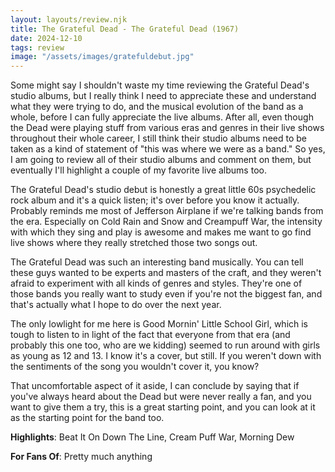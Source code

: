 ```yaml
---
layout: layouts/review.njk
title: The Grateful Dead - The Grateful Dead (1967)
date: 2024-12-10
tags: review
image: "/assets/images/gratefuldebut.jpg"
---
```

Some might say I shouldn't waste my time reviewing the Grateful Dead's studio albums, but I really think I need to appreciate these and understand what they were trying to do, and the musical evolution of the band as a whole, before I can fully appreciate the live albums. After all, even though the Dead were playing stuff from various eras and genres in their live shows throughout their whole career, I still think their studio albums need to be taken as a kind of statement of "this was where we were as a band." So yes, I am going to review all of their studio albums and comment on them, but eventually I'll highlight a couple of my favorite live albums too.

The Grateful Dead's studio debut is honestly a great little 60s psychedelic rock album and it's a quick listen; it's over before you know it actually. Probably reminds me most of Jefferson Airplane if we're talking bands from the era. Especially on Cold Rain and Snow and Creampuff War, the intensity with which they sing and play is awesome and makes me want to go find live shows where they really stretched those two songs out.

The Grateful Dead was such an interesting band musically. You can tell these guys wanted to be experts and masters of the craft, and they weren't afraid to experiment with all kinds of genres and styles. They're one of those bands you really want to study even if you're not the biggest fan, and that's actually what I hope to do over the next year.

The only lowlight for me here is Good Mornin' Little School Girl, which is tough to listen to in light of the fact that everyone from that era (and probably this one too, who are we kidding) seemed to run around with girls as young as 12 and 13. I know it's a cover, but still. If you weren't down with the sentiments of the song you wouldn't cover it, you know?

That uncomfortable aspect of it aside, I can conclude by saying that if you've always heard about the Dead but were never really a fan, and you want to give them a try, this is a great starting point, and you can look at it as the starting point for the band too.

**Highlights**: Beat It On Down The Line, Cream Puff War, Morning Dew

**For Fans Of**: Pretty much anything
